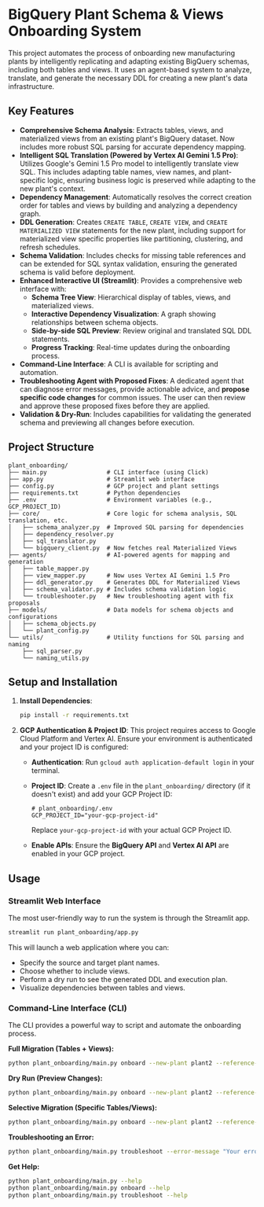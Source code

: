 # BigQuery Plant Schema & Views Onboarding System

This project automates the process of onboarding new manufacturing plants by intelligently replicating and adapting existing BigQuery schemas, including both tables and views. It uses an agent-based system to analyze, translate, and generate the necessary DDL for creating a new plant's data infrastructure.

## Key Features

*   **Comprehensive Schema Analysis**: Extracts tables, views, and materialized views from an existing plant's BigQuery dataset. Now includes more robust SQL parsing for accurate dependency mapping.
*   **Intelligent SQL Translation (Powered by Vertex AI Gemini 1.5 Pro)**: Utilizes Google's Gemini 1.5 Pro model to intelligently translate view SQL. This includes adapting table names, view names, and plant-specific logic, ensuring business logic is preserved while adapting to the new plant's context.
*   **Dependency Management**: Automatically resolves the correct creation order for tables and views by building and analyzing a dependency graph.
*   **DDL Generation**: Creates `CREATE TABLE`, `CREATE VIEW`, and `CREATE MATERIALIZED VIEW` statements for the new plant, including support for materialized view specific properties like partitioning, clustering, and refresh schedules.
*   **Schema Validation**: Includes checks for missing table references and can be extended for SQL syntax validation, ensuring the generated schema is valid before deployment.
*   **Enhanced Interactive UI (Streamlit)**: Provides a comprehensive web interface with:
    *   **Schema Tree View**: Hierarchical display of tables, views, and materialized views.
    *   **Interactive Dependency Visualization**: A graph showing relationships between schema objects.
    *   **Side-by-side SQL Preview**: Review original and translated SQL DDL statements.
    *   **Progress Tracking**: Real-time updates during the onboarding process.
*   **Command-Line Interface**: A CLI is available for scripting and automation.
*   **Troubleshooting Agent with Proposed Fixes**: A dedicated agent that can diagnose error messages, provide actionable advice, and **propose specific code changes** for common issues. The user can then review and approve these proposed fixes before they are applied.
*   **Validation & Dry-Run**: Includes capabilities for validating the generated schema and previewing all changes before execution.

## Project Structure

```
plant_onboarding/
├── main.py                 # CLI interface (using Click)
├── app.py                  # Streamlit web interface
├── config.py               # GCP project and plant settings
├── requirements.txt        # Python dependencies
├── .env                    # Environment variables (e.g., GCP_PROJECT_ID)
├── core/                   # Core logic for schema analysis, SQL translation, etc.
│   ├── schema_analyzer.py  # Improved SQL parsing for dependencies
│   ├── dependency_resolver.py
│   ├── sql_translator.py
│   └── bigquery_client.py  # Now fetches real Materialized Views
├── agents/                 # AI-powered agents for mapping and generation
│   ├── table_mapper.py
│   ├── view_mapper.py      # Now uses Vertex AI Gemini 1.5 Pro
│   ├── ddl_generator.py    # Generates DDL for Materialized Views
│   ├── schema_validator.py # Includes schema validation logic
│   └── troubleshooter.py   # New troubleshooting agent with fix proposals
├── models/                 # Data models for schema objects and configurations
│   ├── schema_objects.py
│   └── plant_config.py
└── utils/                  # Utility functions for SQL parsing and naming
    ├── sql_parser.py
    └── naming_utils.py
```

## Setup and Installation

1.  **Install Dependencies**:
    ```bash
    pip install -r requirements.txt
    ```

2.  **GCP Authentication & Project ID**:
    This project requires access to Google Cloud Platform and Vertex AI. Ensure your environment is authenticated and your project ID is configured:

    *   **Authentication**: Run `gcloud auth application-default login` in your terminal.
    *   **Project ID**: Create a `.env` file in the `plant_onboarding/` directory (if it doesn't exist) and add your GCP Project ID:
        ```
        # plant_onboarding/.env
        GCP_PROJECT_ID="your-gcp-project-id"
        ```
        Replace `your-gcp-project-id` with your actual GCP Project ID.

    *   **Enable APIs**: Ensure the **BigQuery API** and **Vertex AI API** are enabled in your GCP project.

## Usage

### Streamlit Web Interface

The most user-friendly way to run the system is through the Streamlit app.

```bash
streamlit run plant_onboarding/app.py
```

This will launch a web application where you can:
- Specify the source and target plant names.
- Choose whether to include views.
- Perform a dry run to see the generated DDL and execution plan.
- Visualize dependencies between tables and views.

### Command-Line Interface (CLI)

The CLI provides a powerful way to script and automate the onboarding process.

**Full Migration (Tables + Views):**
```bash
python plant_onboarding/main.py onboard --new-plant plant2 --reference-plant plant1 --include-views
```

**Dry Run (Preview Changes):**
```bash
python plant_onboarding/main.py onboard --new-plant plant2 --reference-plant plant1 --include-views --dry-run
```

**Selective Migration (Specific Tables/Views):**
```bash
python plant_onboarding/main.py onboard --new-plant plant2 --reference-plant plant1 --only "orders,inventory,daily_summary"
```

**Troubleshooting an Error:**
```bash
python plant_onboarding/main.py troubleshoot --error-message "Your error message here"
```

**Get Help:**
```bash
python plant_onboarding/main.py --help
python plant_onboarding/main.py onboard --help
python plant_onboarding/main.py troubleshoot --help
```